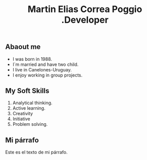 <!DOCTYPE html>
<html lang="es">
<head>
    <meta charset="UTF-8">
    <meta http-equiv="X-UA-Compatible" content="IE=edge">
    <meta name="viewport" content="width=device-width, initial-scale=1.0">
    <title>Curriculum Vitae</title>
</head>
<body>

  <header>
      <h1>Martin Elias Correa Poggio .Developer</h1>
  </header>

  <section>
      <h2>Abaout me</h2>
      <ul>
        <li>I was born in 1988.</li>
        <li>I´m married and have two child.</li>
        <li>I live in Canelones-Uruguay.</li>
        <li>I enjoy working in group projects. </li>
      </ul>
      <h2>My Soft Skills</h2>
      <ol>
      <li>Analytical thinking.</li>
      <li>Active learning.</li>
      <li>Creativity</li>
      <li>Initiative</li>
      <li>Problem solving.</li>
      </ol>
  </section>

  <section>
      <h2>Mi párrafo</h2>
         <p>Este es el texto de mi párrafo.</p>  
  </section>
    
</body>
</html>

